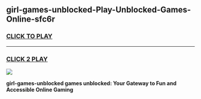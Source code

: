 
## girl-games-unblocked-Play-Unblocked-Games-Online-sfc6r
<h3>
<a href="https://premium76.site?title=girl-games-unblocked&ref=25A">CLICK TO PLAY</a></h3>
<hr>

<h3>
<a href="https://premium76.site?title=girl-games-unblocked&ref=25A">CLICK 2 PLAY</a>
  
</h3>

<a href="https://premium76.site?title=girl-games-unblocked&ref=25A"><img src="https://clearcache.store/games.png"></a>


**girl-games-unblocked games unblocked: Your Gateway to Fun and Accessible Online Gaming**
